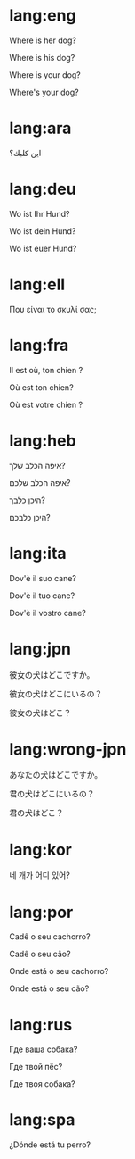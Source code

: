 # lang:eng

Where is her dog?

Where is his dog?

Where is your dog?

Where's your dog?

# lang:ara

اين كلبك؟

# lang:deu

Wo ist Ihr Hund?

Wo ist dein Hund?

Wo ist euer Hund?

# lang:ell

Που είναι το σκυλί σας;

# lang:fra

Il est où, ton chien ?

Où est ton chien?

Où est votre chien ?

# lang:heb

איפה הכלב שלך?

איפה הכלב שלכם?

היכן כלבך?

היכן כלבכם?

# lang:ita

Dov'è il suo cane?

Dov'è il tuo cane?

Dov'è il vostro cane?

# lang:jpn

彼女の犬はどこですか。

彼女の犬はどこにいるの？

彼女の犬はどこ？

# lang:wrong-jpn

あなたの犬はどこですか。

君の犬はどこにいるの？

君の犬はどこ？

# lang:kor

네 개가 어디 있어?

# lang:por

Cadê o seu cachorro?

Cadê o seu cão?

Onde está o seu cachorro?

Onde está o seu cão?

# lang:rus

Где ваша собака?

Где твой пёс?

Где твоя собака?

# lang:spa

¿Dónde está tu perro?